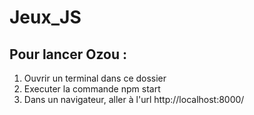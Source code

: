 # Jeux_JS
## Pour lancer Ozou :
1. Ouvrir un terminal dans ce dossier
2. Executer la commande npm start
3. Dans un navigateur, aller à l'url http://localhost:8000/

